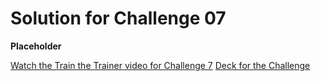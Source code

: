 # Solution for Challenge 07


**Placeholder**

[Watch the Train the Trainer video for Challenge 7](https://aka.ms/vsaia.hack.ttt.07)
[Deck for the Challenge]()
